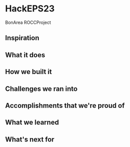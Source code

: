 # HackEPS23
BonArea ROCCProject


## Inspiration


## What it does


## How we built it


## Challenges we ran into


## Accomplishments that we're proud of


## What we learned


## What's next for 

